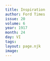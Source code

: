 ```yaml
---
title: Inspiration
author: Ford Times
issue: 20
volume: 6
year: 1917
month: 24
day: VI
tags:
layout: page.njk
image:
---
```





